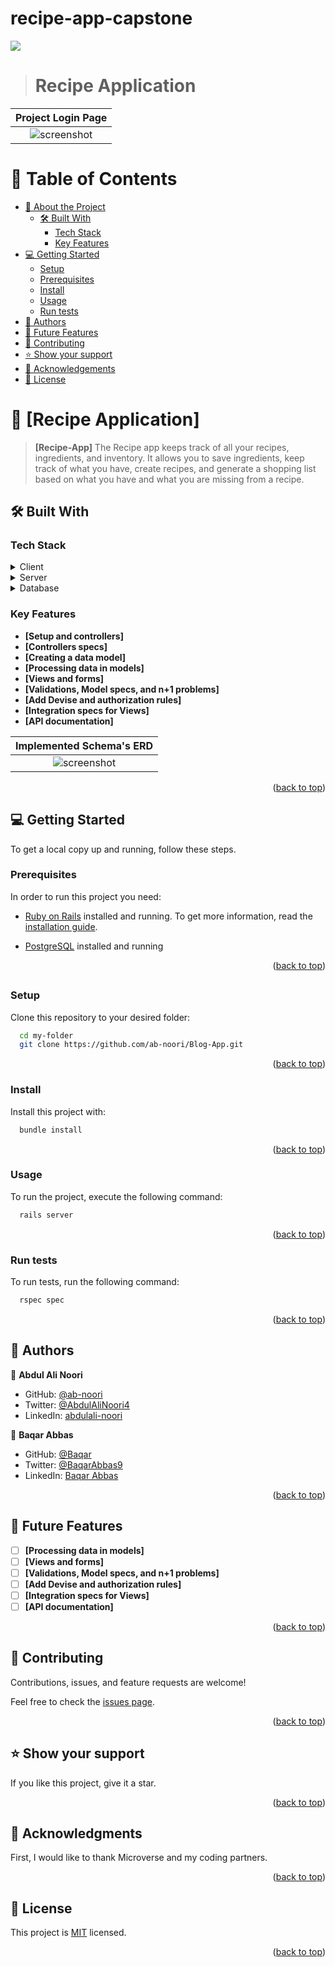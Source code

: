# recipe-app-capstone

![](https://img.shields.io/badge/Microverse-blueviolet)

> # Recipe Application

| Project Login Page |
|---------------------------------------|
|<div align="center"><img src="" alt="screenshot" width="auto" height="auto"/></div>|


<a name="readme-top"></a>

<!-- TABLE OF CONTENTS -->

# 📗 Table of Contents

- [📖 About the Project](#about-project)
  - [🛠 Built With](#built-with)
    - [Tech Stack](#tech-stack)
    - [Key Features](#key-features)
- [💻 Getting Started](#getting-started)
  - [Setup](#setup)
  - [Prerequisites](#prerequisites)
  - [Install](#install)
  - [Usage](#usage)
  - [Run tests](#run-tests)
- [👥 Authors](#authors)
- [🔭 Future Features](#future-features)
- [🤝 Contributing](#contributing)
- [⭐️ Show your support](#support)
- [🙏 Acknowledgements](#acknowledgements)
- [📝 License](#license)

<!-- PROJECT DESCRIPTION -->

# 📖 [Recipe Application] <a name="about-project"></a>

> **[Recipe-App]** The Recipe app keeps track of all your recipes, ingredients, and inventory. It allows you to save ingredients, keep track of what you have, create recipes, and generate a shopping list based on what you have and what you are missing from a recipe.
## 🛠 Built With <a name="built-with"></a>

### Tech Stack <a name="tech-stack"></a>

<details>
  <summary>Client</summary>
  <ul>
    <li><a href="https://www.w3schools.com/html/default.asp">HTML</a></li>
    <li><a href="https://www.w3schools.com/css/default.asp">CSS</a></li>
    <li><a href="https://getbootstrap.com/">Bootstrap</a></li>
  </ul>
</details>

<details>
  <summary>Server</summary>
  <ul>
    <li><a href="https://www.ruby-lang.org/en/">Ruby</a></li>
    <li><a href="https://guides.rubyonrails.org/">Ruby on Rails</a></li>
  </ul>
</details>

<details>
<summary>Database</summary>
  <ul>
    <li><a href="https://www.postgresql.org/">PostgreSQL</a></li>
  </ul>
</details>

<!-- Features -->

### Key Features <a name="key-features"></a>

- **[Setup and controllers]**
- **[Controllers specs]**
- **[Creating a data model]**
- **[Processing data in models]**
- **[Views and forms]**
- **[Validations, Model specs, and n+1 problems]**
- **[Add Devise and authorization rules]**
- **[Integration specs for Views]**
- **[API documentation]**

| Implemented Schema's ERD |
|---------------------------------------|
|<div align="center"><img src="" alt="screenshot" width="auto" height="auto"/></div>|

<p align="right">(<a href="#readme-top">back to top</a>)</p>

<!-- GETTING STARTED -->

## 💻 Getting Started <a name="getting-started"></a>

To get a local copy up and running, follow these steps.

### Prerequisites

In order to run this project you need:
- [Ruby on Rails](https://rubyonrails.org/) installed and running. To get more information, read the [installation guide](https://guides.rubyonrails.org/).

- [PostgreSQL](https://www.postgresql.org/) installed and running

<p align="right">(<a href="#readme-top">back to top</a>)</p>

##

### Setup

Clone this repository to your desired folder:

```sh
  cd my-folder
  git clone https://github.com/ab-noori/Blog-App.git
```
<p align="right">(<a href="#readme-top">back to top</a>)</p>

### Install

Install this project with:

```sh
  bundle install
```
<p align="right">(<a href="#readme-top">back to top</a>)</p>

### Usage

To run the project, execute the following command:

```sh
  rails server
```
<p align="right">(<a href="#readme-top">back to top</a>)</p>

### Run tests

To run tests, run the following command:

```sh
  rspec spec
```
<p align="right">(<a href="#readme-top">back to top</a>)</p>

<!-- AUTHORS -->

## 👥 Authors <a name="authors"></a>

👤 **Abdul Ali Noori**

- GitHub: [@ab-noori](https://github.com/ab-noori)
- Twitter: [@AbdulAliNoori4](https://twitter.com/AbdulAliNoori4)
- LinkedIn: [abdulali-noori](https://www.linkedin.com/in/abdulali-noori)

👤 **Baqar Abbas**

- GitHub: [@Baqar](https://github.com/baqar-abbas)
- Twitter: [@BaqarAbbas9](https://twitter.com/BaqarAbbas9)
- LinkedIn: [Baqar Abbas](https://www.linkedin.com/in/baqar-abbas/)

<p align="right">(<a href="#readme-top">back to top</a>)</p>

<!-- FUTURE FEATURES -->

## 🔭 Future Features <a name="future-features"></a>
- [ ] **[Processing data in models]**
- [ ] **[Views and forms]**
- [ ] **[Validations, Model specs, and n+1 problems]**
- [ ] **[Add Devise and authorization rules]**
- [ ] **[Integration specs for Views]**
- [ ] **[API documentation]**

<p align="right">(<a href="#readme-top">back to top</a>)</p>

<!-- CONTRIBUTING -->

## 🤝 Contributing <a name="contributing"></a>

  Contributions, issues, and feature requests are welcome!

  Feel free to check the [issues page](https://github.com/ab-noori/Blog-App/issues).

<p align="right">(<a href="#readme-top">back to top</a>)</p>

<!-- SUPPORT -->

## ⭐️ Show your support <a name="support"></a>

  If you like this project, give it a star.

<p align="right">(<a href="#readme-top">back to top</a>)</p>

<!-- ACKNOWLEDGEMENTS -->

## 🙏 Acknowledgments <a name="acknowledgements"></a>

  First, I would like to thank Microverse and my coding partners.

<p align="right">(<a href="#readme-top">back to top</a>)</p>


## 📝 License <a name="license"></a>

This project is [MIT](./LICENSE) licensed.

<p align="right">(<a href="#readme-top">back to top</a>)</p>

